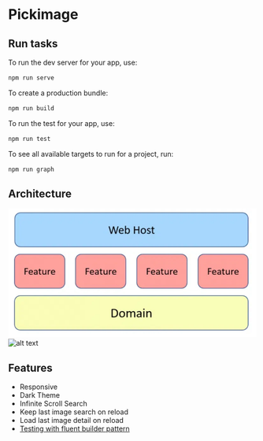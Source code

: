 # Pickimage

## Run tasks

To run the dev server for your app, use:

```sh
npm run serve
```

To create a production bundle:

```sh
npm run build
```

To run the test for your app, use:

```sh
npm run test
```

To see all available targets to run for a project, run:

```sh
npm run graph
```
## Architecture

![alt text](docs/image.png)
![alt text](docs/image2.png)

## Features

- Responsive
- Dark Theme
- Infinite Scroll Search
- Keep last image search on reload
- Load last image detail on reload
- [Testing with fluent builder pattern](./libs/repositories/src/lib/unsplash/unsplash.repository.spec.ts)